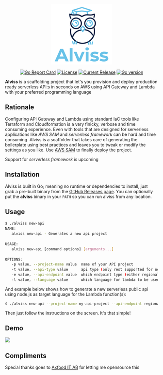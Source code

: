 <p align="center"><a href="https://github.com/rogerwelin/alviss"><img src="logo.png" alt="alviss"></a></p>
<p align="center">
  <a href="https://goreportcard.com/badge/github.com/rogerwelin/alviss"><img src="https://goreportcard.com/badge/github.com/rogerwelin/alviss" alt="Go Report Card"></a>
  <a href="https://github.com/rogerwelin/alviss/blob/master/LICENSE"><img src="https://img.shields.io/github/license/rogerwelin/alviss" alt="License"></a>
  <a href="https://github.com/rogerwelin/alviss/releases"><img src="https://img.shields.io/github/v/release/rogerwelin/alviss.svg" alt="Current Release"></a>
  <a href="https://github.com/rogerwelin/alviss/blob/master/go.mod"><img src="https://img.shields.io/github/go-mod/go-version/rogerwelin/alviss" alt="Go version"></a>
</p>


**Alviss** is a scaffolding project that let's you provision and deploy production ready serverless API:s in seconds on AWS using API Gateway and Lambda with your preferred programming language


Rationale
--------
Configuring API Gateway and Lambda using standard IaC tools like Terraform and Cloudformation is a very finicky, verbose and time consuming experience. Even with tools that are designed for serverless applications like *AWS SAM* and *serverless framework* can be hard and time consuming. Alviss is a scaffolder that takes care of generating the boilerplate using best practices and leaves you to tweak or modify the settings as you like. Use [AWS SAM](https://docs.aws.amazon.com/serverless-application-model/latest/developerguide/what-is-sam.html) to finally deploy the project.

Support for *serverless framework* is upcoming


Installation
--------
Alviss is built in Go; meaning no runtime or dependencies to install, just grab a pre-built binary from the [GitHub Releases page](https://github.com/rogerwelin/alviss/releases). You can optionally put the **alviss** binary in your `PATH` so you can run alviss from any location.


Usage
--------

```bash
$ ./alviss new-api
NAME:
   alviss new-api - Generates a new api project

USAGE:
   alviss new-api [command options] [arguments...]

OPTIONS:
   -p value, --project-name value  name of your API project
   -t value, --api-type value      api type (only rest supported for now) (default: rest)
   -e value, --api-endpoint value  which endpoint type (either regional, edge or private) (default: regional)
   -l value, --language value      which language for lambda to be used (go, node, python, ruby) (default: node)
```

And example below shows how to generate a new serverless public api using node.js as target language for the Lambda function(s):

```bash
$ ./alviss new-api --project-name my-api-project --api-endpoint regional --language node
```

Then just follow the instructions on the screen. It's that simple!


Demo
--------

<img src="https://i.imgur.com/Zy8PG73.gif" />


Compliments
--------
Special thanks goes to [Axfood IT AB](https://www.axfood.se/) for letting me opensource this


